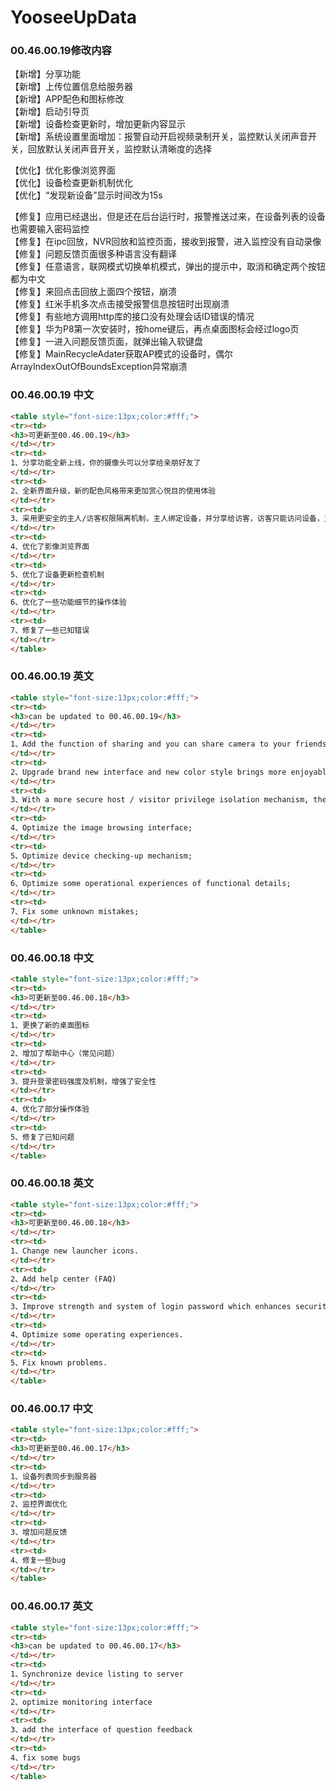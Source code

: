 # YooseeUpData  
### 00.46.00.19修改内容 
【新增】分享功能  
【新增】上传位置信息给服务器  
【新增】APP配色和图标修改  
【新增】启动引导页  
【新增】设备检查更新时，增加更新内容显示  
【新增】系统设置里面增加：报警自动开启视频录制开关，监控默认关闭声音开关，回放默认关闭声音开关，监控默认清晰度的选择  


【优化】优化影像浏览界面  
【优化】设备检查更新机制优化   
【优化】“发现新设备”显示时间改为15s  


【修复】应用已经退出，但是还在后台运行时，报警推送过来，在设备列表的设备也需要输入密码监控  
【修复】在ipc回放，NVR回放和监控页面，接收到报警，进入监控没有自动录像   
【修复】问题反馈页面很多种语言没有翻译   
【修复】任意语言，联网模式切换单机模式，弹出的提示中，取消和确定两个按钮都为中文  
【修复】来回点击回放上面四个按钮，崩溃  
【修复】红米手机多次点击接受报警信息按钮时出现崩溃   
【修复】有些地方调用http库的接口没有处理会话ID错误的情况  
【修复】华为P8第一次安装时，按home键后，再点桌面图标会经过logo页   
【修复】一进入问题反馈页面，就弹出输入软键盘   
【修复】MainRecycleAdater获取AP模式的设备时，偶尔ArrayIndexOutOfBoundsException异常崩溃  

### 00.46.00.19 中文
```html
<table style="font-size:13px;color:#fff;"> 
<tr><td>
<h3>可更新至00.46.00.19</h3>
</td></tr>
<tr><td>
1、分享功能全新上线，你的摄像头可以分享给亲朋好友了  
</td></tr>
<tr><td>
2、全新界面升级，新的配色风格带来更加赏心悦目的使用体验    
</td></tr>
<tr><td>
3、采用更安全的主人/访客权限隔离机制，主人绑定设备，并分享给访客，访客只能访问设备，主人可以管理访客的访问权限              
</td></tr>
<tr><td>
4、优化了影像浏览界面   
</td></tr>
<tr><td>
5、优化了设备更新检查机制
</td></tr>
<tr><td>
6、优化了一些功能细节的操作体验
</td></tr>  
<tr><td>
7、修复了一些已知错误 
</td></tr> 
</table>
```
### 00.46.00.19 英文 
```html
<table style="font-size:13px;color:#fff;"> 
<tr><td>
<h3>can be updated to 00.46.00.19</h3>
</td></tr>
<tr><td>
1、Add the function of sharing and you can share camera to your friends & relatives;
</td></tr>
<tr><td>
2、Upgrade brand new interface and new color style brings more enjoyable user experience;              
</td></tr>
<tr><td>
3、With a more secure host / visitor privilege isolation mechanism, the host who can manage the accessing rights of the visitor binds the device and shares it to the visitor who can only access the device;      
</td></tr>
<tr><td>
4、Optimize the image browsing interface;
</td></tr>
<tr><td>
5、Optimize device checking-up mechanism;
</td></tr>
<tr><td>
6、Optimize some operational experiences of functional details;
</td></tr>
<tr><td>
7、Fix some unknown mistakes; 
</td></tr>
</table>
```
### 00.46.00.18 中文
```html
<table style="font-size:13px;color:#fff;"> 
<tr><td>
<h3>可更新至00.46.00.18</h3>
</td></tr>
<tr><td>
1、更换了新的桌面图标       
</td></tr>
<tr><td>
2、增加了帮助中心（常见问题）                  
</td></tr>
<tr><td>
3、提升登录密码强度及机制，增强了安全性
</td></tr>
<tr><td>
4、优化了部分操作体验
</td></tr>
<tr><td>
5、修复了已知问题
</td></tr>
</table>
```
### 00.46.00.18 英文
```html
<table style="font-size:13px;color:#fff;"> 
<tr><td>
<h3>可更新至00.46.00.18</h3>
</td></tr>
<tr><td>
1、Change new launcher icons.   
</td></tr>
<tr><td>
2、Add help center (FAQ)                  
</td></tr>
<tr><td>
3、Improve strength and system of login password which enhances security.
</td></tr>
<tr><td>
4、Optimize some operating experiences.
</td></tr>
<tr><td>
5、Fix known problems.
</td></tr>
</table>
```

### 00.46.00.17 中文
```html
<table style="font-size:13px;color:#fff;"> 
<tr><td>
<h3>可更新至00.46.00.17</h3>
</td></tr>
<tr><td>
1、设备列表同步到服务器        
</td></tr>
<tr><td>
2、监控界面优化                   
</td></tr>
<tr><td>
3、增加问题反馈
</td></tr>
<tr><td>
4、修复一些bug
</td></tr>
</table>
```
### 00.46.00.17 英文 
```html
<table style="font-size:13px;color:#fff;"> 
<tr><td>
<h3>can be updated to 00.46.00.17</h3>
</td></tr>
<tr><td>
1、Synchronize device listing to server        
</td></tr>
<tr><td>
2、optimize monitoring interface                  
</td></tr>
<tr><td>
3、add the interface of question feedback
</td></tr>
<tr><td>
4、fix some bugs
</td></tr>
</table>
```

